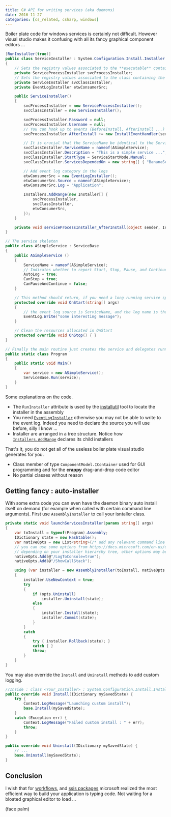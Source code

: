 ```yaml
---
title: C# API for writing services (aka daemons)
date: 2016-11-27
categories: [cs_related, csharp, windows]
---
```


Boiler plate code for windows services is certainly not difficult. 
However visual studio makes it confusing with all its fancy graphical component editors ...

```c#
[RunInstaller(true)]
public class ServiceInstaller : System.Configuration.Install.Installer
{
    // Sets the registry values associated to the **executable** containing the services
    private ServiceProcessInstaller svcProcessInstaller;
    // Sets the registry values associated to the class containing the service logic
    private ServiceInstaller svcClassInstaller;
    private EventLogInstaller etwConsumerSrc;

    public ServiceInstaller()
    {
        svcProcessInstaller = new ServiceProcessInstaller();
        svcClassInstaller = new ServiceInstaller();

        svcProcessInstaller.Password = null;
        svcProcessInstaller.Username = null;
        // You can hook up to events (BeforeInstall, AfterInstall ...) to do some custom action
        svcProcessInstaller.AfterInstall += new InstallEventHandler(serviceProcessInstaller_AfterInstall);

        // It is crucial that the ServiceName be identical to the ServiceBase.ServiceName
        svcClassInstaller.ServiceName = nameof(ASimpleService);
        svcClassInstaller.Description = "This is a simple service ...";
        svcClassInstaller.StartType = ServiceStartMode.Manual;
        svcClassInstaller.ServicesDependedOn = new string[] { "BananaService" };

        // Add event log category in the logs
        etwConsumerSrc = new EventLogInstaller();
        etwConsumerSrc.Source = nameof(ASimpleService);
        etwConsumerSrc.Log = "Application";

        Installers.AddRange(new Installer[] {
            svcProcessInstaller,
            svcClassInstaller,
            etwConsumerSrc,
        });
    }

    private void serviceProcessInstaller_AfterInstall(object sender, InstallEventArgs e) { }
}

// The service skeleton
public class ASimpleService : ServiceBase
{
    public ASimpleService () 
    {
        ServiceName = nameof(ASimpleService);
        // Indicates whether to report Start, Stop, Pause, and Continue commands in the event log
        AutoLog = true;
        CanStop = true;
        CanPauseAndContinue = false;
    }

    // This method should return, if you need a long running service spawn a new thread
    protected override void OnStart(string[] args) 
    { 
        // the event log source is ServiceName, and the log name is the computer's "Application" log
        EventLog.Write("some interesting message");
    }

    // Clean the resources allocated in OnStart
    protected override void OnStop() { }
}

// Finally the main routine just creates the service and delegates running it to ServiceBase
public static class Program 
{
    public static void Main()
    {
        var service = new ASimpleService();
        ServiceBase.Run(service);
    }
}
```


Some explanations on the code.

* The `RunInstaller` attribute is used by the [installutil][2] tool to locate the installer in the assembly
* You need [`EventLogInstaller`][3] otherwise you may not be able to write to the event log. Indeed you need to declare the source you will use before, silly I know ...
* Installer are arranged in a tree structure. Notice how [`Installers.AddRange`][4] declares its child installers

That's it, you do not get all of the useless boiler plate visual studio generates for you.

* Class member of type `ComponentModel.IContainer` used for GUI programming and for the **crappy** drag-and-drop code editor
* No partial classes without reason

## Getting fancy : auto-installer

With some extra code you can even have the daemon binary auto install itself on demand (for example when called with certain command line arguments).
First use `AssemblyInstaller` to call your isntaller class.

```c#
private static void launchServicesInstaller(params string[] args)
{
    var toInstall = typeof(Program).Assembly;
    IDictionary state = new Hashtable();
    var nativeOpts = new List<string>(/* add any relevant command line args */);
    // you can use some options from https://docs.microsoft.com/en-us/dotnet/framework/tools/installutil-exe-installer-tool
    // depending on your installer hierarchy tree, other options may be available, look at `Installer.HelpText` property.
    nativeOpts.Add(@"/LogToConsole=true");
    nativeOpts.Add(@"/ShowCallStack");

    using (var installer = new AssemblyInstaller(toInstall, nativeOpts.ToArray()))
    {
        installer.UseNewContext = true;
        try
        {
            if (opts.Uninstall)
                installer.Uninstall(state);
            else
            {
                installer.Install(state);
                installer.Commit(state);
            }
        }
        catch
        {
            try { installer.Rollback(state); }
            catch { }
            throw;
        }
    }
}
```

You may also override the `Install` and `Uninstall` methods to add custom logging.

```c#
//Inside : class <Your_Installer> : System.Configuration.Install.Installer
public override void Install(IDictionary mySavedState) {
    try {
        Context.LogMessage("Launching custom install");
        base.Install(mySavedState);
    }
    catch (Exception err) {
        Context.LogMessage("Failed custom install : " + err);
        throw;
    }
}

public override void Uninstall(IDictionary mySavedState) {
    // ...
    base.Uninstall(mySavedState);
}
```

## Conclusion

I wish that for [workflows][0], and [ssis packages][1] microsoft realized the most efficient way to build your application is typing code.
Not waiting for a bloated graphical editor to load ...

(face palm)

[0]: https://msdn.microsoft.com/en-us/library/dd489441(v=vs.110).aspx
[1]: https://msdn.microsoft.com/en-us/library/ms141134.aspx
[2]: https://msdn.microsoft.com/en-us/library/50614e95(v=vs.110).aspx
[3]: https://msdn.microsoft.com/en-us/library/system.diagnostics.eventloginstaller(v=vs.110).aspx
[4]: https://msdn.microsoft.com/en-us/library/system.configuration.install.installer(v=vs.110).aspx#Remarks

